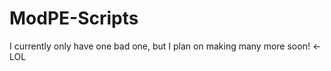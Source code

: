 ModPE-Scripts
=============

I currently only have one bad one, but I plan on making many more soon! <-LOL
